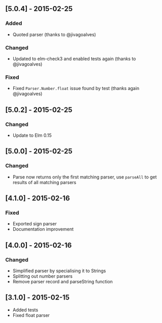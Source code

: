 ## [5.0.4] - 2015-02-25
### Added
* Quoted parser (thanks to @jivagoalves)
### Changed
* Updated to elm-check3 and enabled tests again (thanks to @jivagoalves)
### Fixed
* Fixed `Parser.Number.float` issue found by test (thanks again @jivagoalves)


## [5.0.2] - 2015-02-25
### Changed
* Update to Elm 0.15


## [5.0.0] - 2015-02-25
### Changed
* Parse now returns only the first matching parser, use `parseAll` to get
  results of all matching parsers

## [4.1.0] - 2015-02-16
### Fixed
* Exported sign parser
* Documentation improvement

## [4.0.0] - 2015-02-16
### Changed
* Simplified parser by specialising it to Strings
* Splitting out number parsers
* Remove parser record and parseString function

## [3.1.0] - 2015-02-15
* Added tests
* Fixed float parser
